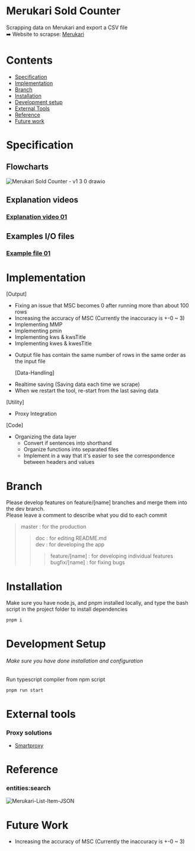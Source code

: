 # Merukari Sold Counter

Scrapping data on Merukari and export a CSV file<br>
➡️ Website to scrapse: [Merukari](https://jp.mercari.com)

# Contents

- [Specification](#Specification)
- [Implementation](#Implementation)
- [Branch](#branch)
- [Installation](#installation)
- [Development setup](#development-setup)
- [External Tools](#external-tools)
- [Reference](#reference)
- [Future work](#future-work)

# Specification

## Flowcharts

![Merukari Sold Counter - v1 3 0 drawio](https://github.com/user-attachments/assets/6fefe60e-4aa1-400b-8899-10cec2adcc49)

## Explanation videos

### [Explanation video 01](https://youtu.be/Gf6RnYR1SnI) <br>

## Examples I/O files

### [Example file 01](https://docs.google.com/spreadsheets/d/1SaieguLxp8nrFzjSr-qKWCcD1woiba4h2VKBL_SipwY/edit?usp=sharing)<br>

# Implementation

[Output]

- Fixing an issue that MSC becomes 0 after running more than about 100 rows
- Increasing the accuracy of MSC (Currently the inaccuracy is +-0 ~ 3)
- Implementing MMP
- Implementing pmin
- Implementing kws & kwsTitle
- Implementing kwes & kwesTitle

* Output file has contain the same number of rows in the same order as the input file

  [Data-Handling]

- Realtime saving (Saving data each time we scrape)
- When we restart the tool, re-start from the last saving data

[Utility]

- Proxy Integration

[Code]

- Organizing the data layer
  - Convert if sentences into shorthand
  - Organize functions into separated files
  - Implement in a way that it's easier to see the correspondence between headers and values

# Branch

Please develop features on feature/[name] branches and merge them into the dev branch. <br>
Please leave a comment to describe what you did to each commit

> master : for the production
>
> > doc : for editing README.md <br>
> > dev : for developing the app <br>
> >
> > > feature/[name] : for developing individual features <br>
> > > bugfix/[name] : for fixing bugs

# Installation

Make sure you have node.js, and pnpm installed locally, and type the bash script in the project folder to install dependencies

```bash
pnpm i
```

# Development Setup

###### Make sure you have done installation and configuration

Run typescript compiler from npm script

```bash
pnpm run start
```

# External tools

### Proxy solutions

- [Smartproxy](https://smartproxy.com/)

# Reference

### entities:search

![Merukari-List-Item-JSON](https://github.com/user-attachments/assets/9d0bbbfe-4186-442c-9a9a-e05f070bc35a)

# Future Work

- Increasing the accuracy of MSC (Currently the inaccuracy is +-0 ~ 3)
